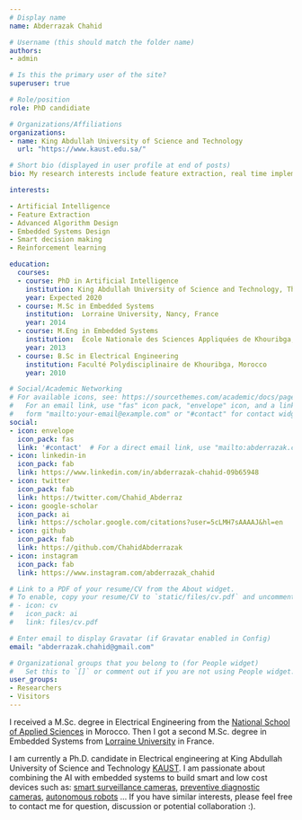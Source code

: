 ```yaml
---
# Display name
name: Abderrazak Chahid

# Username (this should match the folder name)
authors:
- admin

# Is this the primary user of the site?
superuser: true

# Role/position
role: PhD candidiate

# Organizations/Affiliations
organizations:
- name: King Abdullah University of Science and Technology
  url: "https://www.kaust.edu.sa/"

# Short bio (displayed in user profile at end of posts)
bio: My research interests include feature extraction, real time implementation of smart decision making systems.

interests:

- Artificial Intelligence
- Feature Extraction
- Advanced Algorithm Design
- Embedded Systems Design
- Smart decision making
- Reinforcement learning

education:
  courses:
  - course: PhD in Artificial Intelligence
    institution: King Abdullah University of Science and Technology, Thuwal, KSA
    year: Expected 2020
  - course: M.Sc in Embedded Systems
    institution:  Lorraine University, Nancy, France
    year: 2014
  - course: M.Eng in Embedded Systems
    institution:  École Nationale des Sciences Appliquées de Khouribga, Morocco
    year: 2013
  - course: B.Sc in Electrical Engineering
    institution: Faculté Polydisciplinaire de Khouribga, Morocco
    year: 2010

# Social/Academic Networking
# For available icons, see: https://sourcethemes.com/academic/docs/page-builder/#icons
#   For an email link, use "fas" icon pack, "envelope" icon, and a link in the
#   form "mailto:your-email@example.com" or "#contact" for contact widget.
social:
- icon: envelope
  icon_pack: fas
  link: '#contact'  # For a direct email link, use "mailto:abderrazak.chahid@gmail.com".
- icon: linkedin-in
  icon_pack: fab
  link: https://www.linkedin.com/in/abderrazak-chahid-09b65948
- icon: twitter
  icon_pack: fab
  link: https://twitter.com/Chahid_Abderraz
- icon: google-scholar
  icon_pack: ai
  link: https://scholar.google.com/citations?user=5cLMH7sAAAAJ&hl=en
- icon: github
  icon_pack: fab
  link: https://github.com/ChahidAbderrazak
- icon: instagram
  icon_pack: fab
  link: https://www.instagram.com/abderrazak_chahid

# Link to a PDF of your resume/CV from the About widget.
# To enable, copy your resume/CV to `static/files/cv.pdf` and uncomment the lines below.
# - icon: cv
#   icon_pack: ai
#   link: files/cv.pdf

# Enter email to display Gravatar (if Gravatar enabled in Config)
email: "abderrazak.chahid@gmail.com"

# Organizational groups that you belong to (for People widget)
#   Set this to `[]` or comment out if you are not using People widget.
user_groups:
- Researchers
- Visitors
---
```


I received a M.Sc. degree in Electrical Engineering from the [National School of Applied Sciences](http://ensak.usms.ac.ma/ensak/) in Morocco. Then I got  a second M.Sc. degree  in Embedded Systems from [Lorraine University](https://welcome.univ-lorraine.fr/) in France.

I am  currently a Ph.D. candidate in  Electrical engineering  at  King Abdullah University of Science and Technology [KAUST](https://cemse.kaust.edu.sa/emang/people/person/abderrazak-chahid). I am  passionate about combining the AI with embedded systems to build smart and low cost devices such as: [smart surveillance cameras](https://www.youtube.com/watch?v=QcCjmWwEUgg), [preventive diagnostic  cameras](https://www.youtube.com/watch?v=mHBSRPkFnDI), [autonomous robots](https://www.youtube.com/watch?v=P9zmerD04Hk) ...
If you have similar interests, please feel free to contact me for question, discussion or potential collaboration :).
